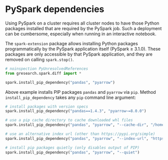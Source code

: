 # PySpark dependencies

Using PySpark on a cluster requires all cluster nodes to have those Python packages installed that are required by the PySpark job.
Such a deployment can be cumbersome, especially when running in an interactive notebook.

The `spark-extension` package allows installing Python packages programmatically by the PySpark application itself (PySpark ≥ 3.1.0).
These packages are only accessible by that PySpark application, and they are removed on calling `spark.stop()`.

```python
# noinspection PyUnresolvedReferences
from gresearch.spark.diff import *

spark.install_pip_dependency("pandas", "pyarrow")
```

Above example installs PIP packages `pandas` and `pyarrow` via `pip`. Method `install_pip_dependency` takes any `pip` command line argument:

```python
# install packages with version specs
spark.install_pip_dependency("pandas==1.4.3", "pyarrow~=8.0.0")

# use a pip cache directory to cache downloaded whl files
spark.install_pip_dependency("pandas", "pyarrow", "--cache-dir", "/home/user/.cache/pip")

# use an alternative index url (other than https://pypi.org/simple)
spark.install_pip_dependency("pandas", "pyarrow", "--index-url", "https://artifacts.company.com/pypi/simple")

# install pip packages quietly (only disables output of PIP)
spark.install_pip_dependency("pandas", "pyarrow", "--quiet")
```
